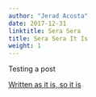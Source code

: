 ```yaml
---
author: "Jerad Acosta"
date: 2017-12-31
linktitle: Sera Sera
title: Sera Sera It Is
weight: 1
---
```


Testing a post

[Written as it is, so it is](/images/SeraSera.html.html)
